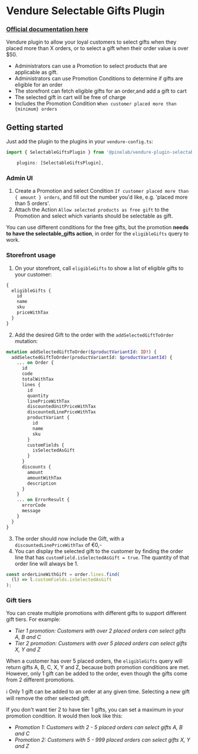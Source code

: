 # Vendure Selectable Gifts Plugin

### [Official documentation here](https://pinelab-plugins.com/plugin/vendure-plugin-selectable-gifts)

Vendure plugin to allow your loyal customers to select gifts when they placed more than X orders, or to select a gift when their order value is over $50.

- Administrators can use a Promotion to select products that are applicable as gift.
- Administrators can use Promotion Conditions to determine if gifts are eligible for an order
- The storefront can fetch eligible gifts for an order,and add a gift to cart
- The selected gift in cart will be free of charge
- Includes the Promotion Condition `When customer placed more than {minimum} orders`

## Getting started

Just add the plugin to the plugins in your `vendure-config.ts`:

```ts
import { SelectableGiftsPlugin } from '@pinelab/vendure-plugin-selectable-gifts';

    plugins: [SelectableGiftsPlugin],
```

### Admin UI

1. Create a Promotion and select Condition `If customer placed more than { amount } orders`, and fill out the number you'd like, e.g. 'placed more than 5 orders'.
2. Attach the Action `Allow selected products as free gift` to the Promotion and select which variants should be selectable as gift.

You can use different conditions for the free gifts, but the promotion **needs to have the selectable_gifts action**, in order for the `eligibleGifts` query to work.

### Storefront usage

1. On your storefront, call `eligibleGifts` to show a list of eligible gifts to your customer:

```graphql
{
  eligibleGifts {
    id
    name
    sku
    priceWithTax
  }
}
```

2. Add the desired Gift to the order with the `addSelectedGiftToOrder` mutation:

```graphql
mutation addSelectedGiftToOrder($productVariantId: ID!) {
  addSelectedGiftToOrder(productVariantId: $productVariantId) {
    ... on Order {
      id
      code
      totalWithTax
      lines {
        id
        quantity
        linePriceWithTax
        discountedUnitPriceWithTax
        discountedLinePriceWithTax
        productVariant {
          id
          name
          sku
        }
        customFields {
          isSelectedAsGift
        }
      }
      discounts {
        amount
        amountWithTax
        description
      }
    }
    ... on ErrorResult {
      errorCode
      message
    }
  }
}
```

3. The order should now include the Gift, with a `discountedLinePriceWithTax` of €0,-
4. You can display the selected gift to the customer by finding the order line that has `customField.isSelectedAsGift = true`. The quantity of that order line will always be 1.

```ts
const orderLineWithGift = order.lines.find(
  (l) => l.customFields.isSelectedAsGift
);
```

### Gift tiers

You can create multiple promotions with different gifts to support different gift tiers. For example:

- _Tier 1 promotion: Customers with over 2 placed orders can select gifts A, B and C_
- _Tier 2 promotion: Customers with over 5 placed orders can select gifts X, Y and Z_

When a customer has over 5 placed orders, the `eligibleGifts` query will return gifts A, B, C, X, Y and Z, because both promotion conditions are met. However, only 1 gift can be added to the order, even though the gifts come from 2 different promotions.

ℹ️ Only 1 gift can be added to an order at any given time. Selecting a new gift will remove the other selected gift.

If you don't want tier 2 to have tier 1 gifts, you can set a maximum in your promotion condition. It would then look like this:

- _Promotion 1: Customers with 2 - 5 placed orders can select gifts A, B and C_
- _Promotion 2: Customers with 5 - 999 placed orders can select gifts X, Y and Z_
